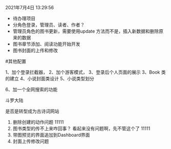 2021年7月4日 13:29:56

* 待办理项目
* 分角色登录，管理员、读者、作者？
* 管理员角色的图书更新，需要使用update 方法而不是，插入新数据和删除原来的数据
* 图书章节添加、阅读功能开始开发
* 图书封面的上传和修改

#其他配置



1、加个登录拦截器，
2、加个游客模式，
3、登录后个人页面的展示
3、Book 类的建立
4、小说封面类设计
5、小说类型划分



6、加一个全网搜索的功能

斗罗大陆

是否是转型成为古诗词网站



1. 删除创建的动作问题     11111 
2. 图书类型的传不上来咋回事？  看起来没有问题啊，先不管这个了 11111 
3. 带图预览的界面追加到Dashboard界面
4. 封面上传修改问题


